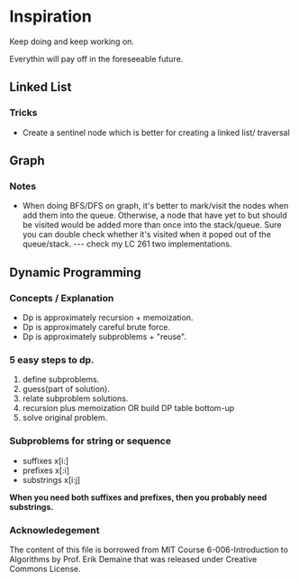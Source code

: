 # Inspiration
Keep doing and keep working on.
 
Everythin will pay off in the foreseeable future.
## Linked List

### Tricks
 * Create a sentinel node which is better for creating a linked list/ traversal

## Graph

### Notes 
 * When doing BFS/DFS on graph, it's better to mark/visit the nodes when add them into the queue. Otherwise, a node that have yet to but should be visited would be added more than once into the stack/queue. Sure you can double check whether it's visited when it poped out of the queue/stack.  --- check my LC 261 two implementations.


## Dynamic Programming

### Concepts / Explanation
 * Dp is approximately recursion + memoization.
 * Dp is approximately careful brute force.
 * Dp is approximately subproblems + "reuse".

### 5 easy steps to dp.
  1. define subproblems.
  2. guess(part of solution).
  3. relate subproblem solutions.
  4. recursion plus memoization
           OR build DP table bottom-up
  5. solve original problem.

### Subproblems for string or sequence
  - suffixes x[i:]
  - prefixes x[:i]
  - substrings x[i:j]

  **When you need both suffixes and prefixes, then you probably need substrings.**


### Acknowledegement
  The content of this file is borrowed from MIT Course 6-006-Introduction to Algorithms by Prof. Erik Demaine that was released under Creative Commons License.
